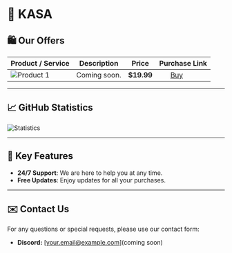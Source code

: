 # 🥷 **KASA**

## 🛍️ Our Offers

| Product / Service        | Description                                         | Price      | Purchase Link         |
|-------------------------|-----------------------------------------------------|-----------|-----------------------|
| ![Product 1](https://via.placeholder.com/100) | Coming soon. | **$19.99** | ‎ ‎‎ ‎ ‎  ‎‎‎ ‎  [‎Buy](lien_vers_le_produit_1) |

---

## 📈 GitHub Statistics

![Statistics](https://github-readme-stats.vercel.app/api?username=skyssy&show_icons=true&theme=radical)

---

## 🔑 Key Features

- **24/7 Support**: We are here to help you at any time.
- **Free Updates**: Enjoy updates for all your purchases.

---

## ✉️ Contact Us

For any questions or special requests, please use our contact form:

- **Discord:** [your.email@example.com](coming soon)
